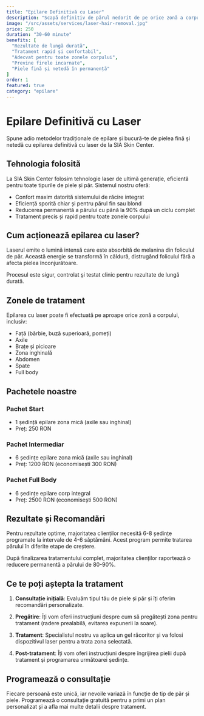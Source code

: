```yaml
---
title: "Epilare Definitivă cu Laser"
description: "Scapă definitiv de părul nedorit de pe orice zonă a corpului cu cea mai avansată tehnologie laser."
image: "/src/assets/services/laser-hair-removal.jpg"
price: 250
duration: "30-60 minute"
benefits: [
  "Rezultate de lungă durată",
  "Tratament rapid și confortabil",
  "Adecvat pentru toate zonele corpului",
  "Previne firele incarnate",
  "Piele fină și netedă în permanență"
]
order: 1
featured: true
category: "epilare"
---
```


# Epilare Definitivă cu Laser

Spune adio metodelor tradiționale de epilare și bucură-te de pielea fină și netedă cu epilarea definitivă cu laser de la SIA Skin Center.

## Tehnologia folosită

La SIA Skin Center folosim tehnologie laser de ultimă generație, eficientă pentru toate tipurile de piele și păr. Sistemul nostru oferă:

- Confort maxim datorită sistemului de răcire integrat
- Eficiență sporită chiar și pentru părul fin sau blond
- Reducerea permanentă a părului cu până la 90% după un ciclu complet
- Tratament precis și rapid pentru toate zonele corpului

## Cum acționează epilarea cu laser?

Laserul emite o lumină intensă care este absorbită de melanina din foliculul de păr. Această energie se transformă în căldură, distrugând foliculul fără a afecta pielea înconjurătoare.

Procesul este sigur, controlat și testat clinic pentru rezultate de lungă durată.

## Zonele de tratament

Epilarea cu laser poate fi efectuată pe aproape orice zonă a corpului, inclusiv:

- Față (bărbie, buză superioară, pomeți)
- Axile
- Brațe și picioare
- Zona inghinală 
- Abdomen
- Spate
- Full body

## Pachetele noastre

### Pachet Start
- 1 ședință epilare zona mică (axile sau inghinal)
- Preț: 250 RON

### Pachet Intermediar
- 6 ședințe epilare zona mică (axile sau inghinal)
- Preț: 1200 RON (economisești 300 RON)

### Pachet Full Body
- 6 ședințe epilare corp integral
- Preț: 2500 RON (economisești 500 RON)

## Rezultate și Recomandări

Pentru rezultate optime, majoritatea clienților necesită 6-8 ședințe programate la intervale de 4-6 săptămâni. Acest program permite tratarea părului în diferite etape de creștere.

După finalizarea tratamentului complet, majoritatea clienților raportează o reducere permanentă a părului de 80-90%.

## Ce te poți aștepta la tratament

1. **Consultație inițială**: Evaluăm tipul tău de piele și păr și îți oferim recomandări personalizate.

2. **Pregătire**: Îți vom oferi instrucțiuni despre cum să pregătești zona pentru tratament (radere prealabilă, evitarea expunerii la soare).

3. **Tratament**: Specialistul nostru va aplica un gel răcoritor și va folosi dispozitivul laser pentru a trata zona selectată.

4. **Post-tratament**: Îți vom oferi instrucțiuni despre îngrijirea pielii după tratament și programarea următoarei ședințe.

## Programează o consultație

Fiecare persoană este unică, iar nevoile variază în funcție de tip de păr și piele. Programează o consultație gratuită pentru a primi un plan personalizat și a afla mai multe detalii despre tratament. 